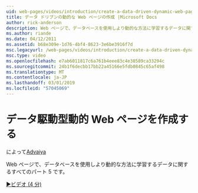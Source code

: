 ```yaml
---
uid: web-pages/videos/introduction/create-a-data-driven-dynamic-web-page
title: データ ドリブンの動的な Web ページの作成 |Microsoft Docs
author: rick-anderson
description: Web ページで、データベースを使用しより動的な方法に学習するデータに関するすべてのパート 5 です。
ms.author: riande
ms.date: 04/12/2011
ms.assetid: b68e309e-1d76-4bf4-8623-3e6be3916f7d
msc.legacyurl: /web-pages/videos/introduction/create-a-data-driven-dynamic-web-page
msc.type: video
ms.openlocfilehash: e7ab6011817c6a761b4eee83c4e38589ca33294c
ms.sourcegitcommit: 24b1f6decbb17bb22a45166e5fdb0845c65af498
ms.translationtype: MT
ms.contentlocale: ja-JP
ms.lasthandoff: 03/01/2019
ms.locfileid: "57045069"
---
```

<a name="create-a-data-driven-dynamic-web-page"></a>データ駆動型動的 Web ページを作成する
====================
によって[Advaiya](https://twitter.com/Advaiyasolns)

Web ページで、データベースを使用しより動的な方法に学習するデータに関するすべてのパート 5 です。

[&#9654;ビデオ (4 分)](https://channel9.msdn.com/Blogs/ASP-NET-Site-Videos/create-a-data-driven-dynamic-web-page)
